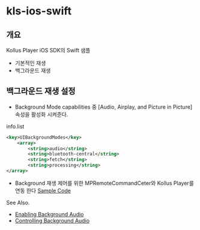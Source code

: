 # kls-ios-swift

## 개요
Kollus Player iOS SDK의 Swift 샘플
- 기본적인 재생
- 백그라운드 재생

## 백그라운드 재생 설정
- Background Mode capabilities 중 [Audio, Airplay, and Picture in Picture] 속성을 활성화 시켜준다.

info.list
```xml
<key>UIBackgroundModes</key>
	<array>
		<string>audio</string>
		<string>bluetooth-central</string>
		<string>fetch</string>
		<string>processing</string>
</array>
```

- Background 재생 제어를 위한 MPRemoteCommandCeter와 Kollus Player를 연동 한다
[Sample Code](https://github.com/kollus-service/kls-ios-swift/blob/1fa86481b2e1529494bb02326a56d755c4aea7d6/KLS-ExamplePlayer/Player/Extension/BackgroundPlayExtension.swift)

See Also.
- [Enabling Background Audio](https://developer.apple.com/documentation/avfoundation/media_playback/creating_a_basic_video_player_ios_and_tvos/enabling_background_audio)
- [Controlling Background Audio](https://developer.apple.com/documentation/avfoundation/media_playback/creating_a_basic_video_player_ios_and_tvos/controlling_background_audio)

